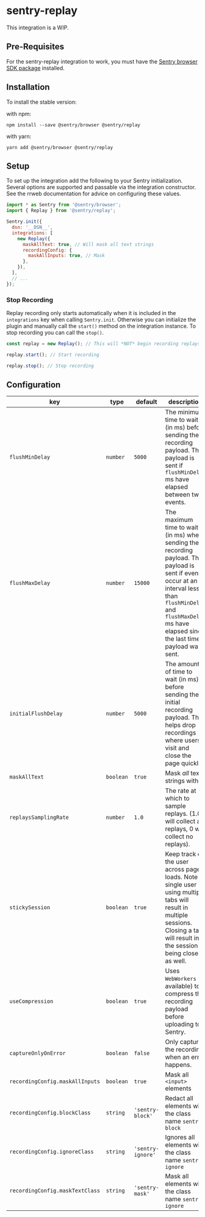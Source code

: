 # sentry-replay

This integration is a WIP.

## Pre-Requisites

For the sentry-replay integration to work, you must have the [Sentry browser SDK package](https://www.npmjs.com/package/@sentry/browser) installed.

## Installation

To install the stable version:

with npm:

```shell
npm install --save @sentry/browser @sentry/replay
```

with yarn:

```shell
yarn add @sentry/browser @sentry/replay
```

## Setup

To set up the integration add the following to your Sentry initialization. Several options are supported and passable via the integration constructor.
See the rrweb documentation for advice on configuring these values.

```javascript
import * as Sentry from '@sentry/browser';
import { Replay } from '@sentry/replay';

Sentry.init({
  dsn: '__DSN__',
  integrations: [
    new Replay({
      maskAllText: true, // Will mask all text strings
      recordingConfig: {
        maskAllInputs: true, // Mask 
      },
    }),
  ],
  // ...
});
```

### Stop Recording

Replay recording only starts automatically when it is included in the `integrations` key when calling `Sentry.init`. Otherwise you can initialize the plugin and manually call the `start()` method on the integration instance. To stop recording you can call the `stop()`.

```javascript
const replay = new Replay(); // This will *NOT* begin recording replays

replay.start(); // Start recording

replay.stop(); // Stop recording
```

## Configuration

| key                             | type      | default           | description                                                                                                                                                                                                                   |
| ------------------------------- | --------- | ----------------- | ----------------------------------------------------------------------------------------------------------------------------------------------------------------------------------------------------------------------------- |
| `flushMinDelay`                 | `number`  | `5000`            | The minimum time to wait (in ms) before sending the recording payload. The payload is sent if `flushMinDelay` ms have elapsed between two events.                                                                             |
| `flushMaxDelay`                 | `number`  | `15000`           | The maximum time to wait (in ms) when sending the recording payload. The payload is sent if events occur at an interval less than `flushMinDelay` and `flushMaxDelay` ms have elapsed since the last time a payload was sent. |
| `initialFlushDelay`             | `number`  | `5000`            | The amount of time to wait (in ms) before sending the initial recording payload. This helps drop recordings where users visit and close the page quickly.                                                                     |
| `maskAllText`                   | `boolean` | `true`            | Mask _all_ text strings with `*`.                                                                                                                                                                                             |
| `replaysSamplingRate`           | `number`  | `1.0`             | The rate at which to sample replays. (1.0 will collect all replays, 0 will collect no replays).                                                                                                                               |
| `stickySession`                 | `boolean` | `true`            | Keep track of the user across page loads. Note a single user using multiple tabs will result in multiple sessions. Closing a tab will result in the session being closed as well.                                             |
| `useCompression`                | `boolean` | `true`            | Uses `WebWorkers` (if available) to compress the recording payload before uploading to Sentry.                                                                                                                                |
| `captureOnlyOnError`            | `boolean` | `false`           | Only capture the recording when an error happens.                                                                                                                                                                             |
| `recordingConfig.maskAllInputs` | `boolean` | `true`            | Mask all `<input>` elements                                                                                                                                                                                                   |
| `recordingConfig.blockClass`    | `string`  | `'sentry-block'`  | Redact all elements with the class name `sentry-block`                                                                                                                                                                        |
| `recordingConfig.ignoreClass`   | `string`  | `'sentry-ignore'` | Ignores all elements with the class name `sentry-ignore`                                                                                                                                                                      |
| `recordingConfig.maskTextClass` | `string`  | `'sentry-mask'`   | Mask all elements with the class name `sentry-ignore`                                                                                                                                                                         |
